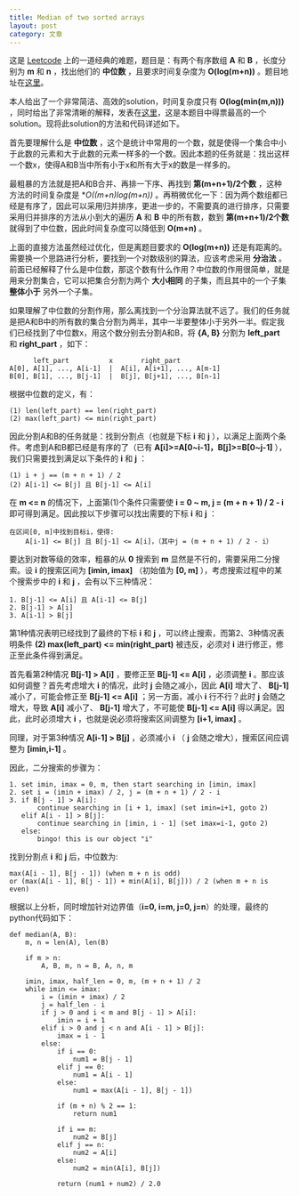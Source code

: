 ```yaml
---
title: Median of two sorted arrays
layout: post
category: 文章
---
```


这是 [Leetcode](https://leetcode.com) 上的一道经典的难题，题目是：有两个有序数组 **A** 和 **B** ，长度分别为 **m** 和 **n** ，找出他们的 **中位数** ，且要求时间复杂度为 **O(log(m+n))** 。题目地址在[这里](https://leetcode.com/problems/median-of-two-sorted-arrays/)。

本人给出了一个非常简洁、高效的solution，时间复杂度只有 **O(log(min(m,n)))** ，同时给出了非常清晰的解释，发表在[这里](https://leetcode.com/discuss/15790/share-my-o-log-min-m-n-solution-with-explanation)，这是本题目中得票最高的一个solution。现将此solution的方法和代码详述如下。

首先要理解什么是 **中位数** ，这个是统计中常用的一个数，就是使得一个集合中小于此数的元素和大于此数的元素一样多的一个数。因此本题的任务就是：找出这样一个数x，使得A和B当中所有小于x和所有大于x的数是一样多的。

最粗暴的方法就是把A和B合并、再排一下序、再找到 **第(m+n+1)/2个数** ，这种方法的时间复杂度是 **O((m+n)*log(m+n))** 。再稍微优化一下：因为两个数组都已经是有序了，因此可以采用归并排序，更进一步的，不需要真的进行排序，只需要采用归并排序的方法从小到大的遍历 **A** 和 **B** 中的所有数，数到 **第(m+n+1)/2个数** 就得到了中位数，因此时间复杂度可以降低到 **O(m+n)** 。

上面的直接方法虽然经过优化，但是离题目要求的 **O(log(m+n))** 还是有距离的。需要换一个思路进行分析，要找到一个对数级别的算法，应该考虑采用 **分治法** 。前面已经解释了什么是中位数，那这个数有什么作用？中位数的作用很简单，就是用来分割集合，它可以把集合分割为两个 **大小相同** 的子集，而且其中的一个子集 **整体小于** 另外一个子集。

如果理解了中位数的分割作用，那么离找到一个分治算法就不远了。我们的任务就是把A和B中的所有数的集合分割为两半，其中一半要整体小于另外一半。假定我们已经找到了中位数x，用这个数分别去分割A和B，将 **{A, B}** 分割为 **left_part** 和 **right_part** ，如下：

          left_part          x       right_part
    A[0], A[1], ..., A[i-1]  |  A[i], A[i+1], ..., A[m-1]
    B[0], B[1], ..., B[j-1]  |  B[j], B[j+1], ..., B[n-1]

根据中位数的定义，有：

    (1) len(left_part) == len(right_part)
    (2) max(left_part) <= min(right_part)

因此分割A和B的任务就是：找到分割点（也就是下标 **i** 和 **j** ），以满足上面两个条件。考虑到A和B都已经是有序的了（已有 **A[i]>=A[0~i-1]，B[j]>=B[0~j-1]** ），我们只需要找到满足以下条件的 **i** 和 **j** ：

    (1) i + j == (m + n + 1) / 2
    (2) A[i-1] <= B[j] 且 B[j-1] <= A[i]

在 **m <= n** 的情况下，上面第(1)个条件只需要使 **i = 0 ~ m, j = (m + n + 1) / 2 - i** 即可得到满足。因此按以下步骤可以找出需要的下标 **i** 和 **j** ：

    在区间[0, m]中找到目标i，使得:
        A[i-1] <= B[j] 且 B[j-1] <= A[i]，（其中j = (m + n + 1) / 2 - i）

要达到对数等级的效率，粗暴的从 **0** 搜索到 **m** 显然是不行的，需要采用二分搜索。设 **i** 的搜索区间为 **[imin, imax]** （初始值为 **[0, m]** ），考虑搜索过程中的某个搜索步中的 **i** 和 **j** ，会有以下三种情况：

    1. B[j-1] <= A[i] 且 A[i-1] <= B[j]
    2. B[j-1] > A[i]
    3. A[i-1] > B[j]

第1种情况表明已经找到了最终的下标 **i** 和 **j** ，可以终止搜索，而第2、3种情况表明条件 **(2) max(left_part) <= min(right_part)** 被违反，必须对 **i** 进行修正，修正至此条件得到满足。

首先看第2种情况 **B[j-1] > A[i]** ，要修正至 **B[j-1] <= A[i]** ，必须调整 **i** 。那应该如何调整？首先考虑增大 **i** 的情况，此时 **j** 会随之减小，因此 **A[i]** 增大了、 **B[j-1]** 减小了，可能会修正至 **B[j-1] <= A[i]** ；另一方面，减小 **i** 行不行？此时 **j** 会随之增大，导致 **A[i]** 减小了、 **B[j-1]** 增大了，不可能使 **B[j-1] <= A[i]** 得以满足。因此，此时必须增大 **i** ，也就是说必须将搜索区间调整为 **[i+1, imax]** 。

同理，对于第3种情况 **A[i-1] > B[j]** ，必须减小 **i** （ **j** 会随之增大），搜索区间应调整为 **[imin,i-1]** 。

因此，二分搜索的步骤为：

    1. set imin, imax = 0, m, then start searching in [imin, imax]
    2. set i = (imin + imax) / 2, j = (m + n + 1) / 2 - i
    3. if B[j - 1] > A[i]:
           continue searching in [i + 1, imax] (set imin=i+1, goto 2)
       elif A[i - 1] > B[j]:
           continue searching in [imin, i - 1] (set imax=i-1, goto 2)
       else:
           bingo! this is our object "i"

找到分割点 **i** 和 **j** 后，中位数为:

    max(A[i - 1], B[j - 1]) (when m + n is odd)
    or (max(A[i - 1], B[j - 1]) + min(A[i], B[j])) / 2 (when m + n is even)

根据以上分析，同时增加针对边界值（**i=0, i=m, j=0, j=n**）的处理，最终的python代码如下：

    def median(A, B):
        m, n = len(A), len(B)

        if m > n:
            A, B, m, n = B, A, n, m

        imin, imax, half_len = 0, m, (m + n + 1) / 2
        while imin <= imax:
            i = (imin + imax) / 2
            j = half_len - i
            if j > 0 and i < m and B[j - 1] > A[i]:
                imin = i + 1
            elif i > 0 and j < n and A[i - 1] > B[j]:
                imax = i - 1
            else:
                if i == 0:
                    num1 = B[j - 1]
                elif j == 0:
                    num1 = A[i - 1]
                else:
                    num1 = max(A[i - 1], B[j - 1])

                if (m + n) % 2 == 1:
                    return num1

                if i == m:
                    num2 = B[j]
                elif j == n:
                    num2 = A[i]
                else:
                    num2 = min(A[i], B[j])

                return (num1 + num2) / 2.0
